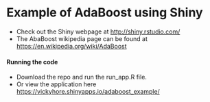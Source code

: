 # Example of AdaBoost using Shiny
* Check out the Shiny webpage at http://shiny.rstudio.com/
* The AbaBoost wikipedia page can be found at https://en.wikipedia.org/wiki/AdaBoost

#### Running the code
* Download the repo and run the run_app.R file. 
* Or view the application here https://vickyhore.shinyapps.io/adaboost_example/